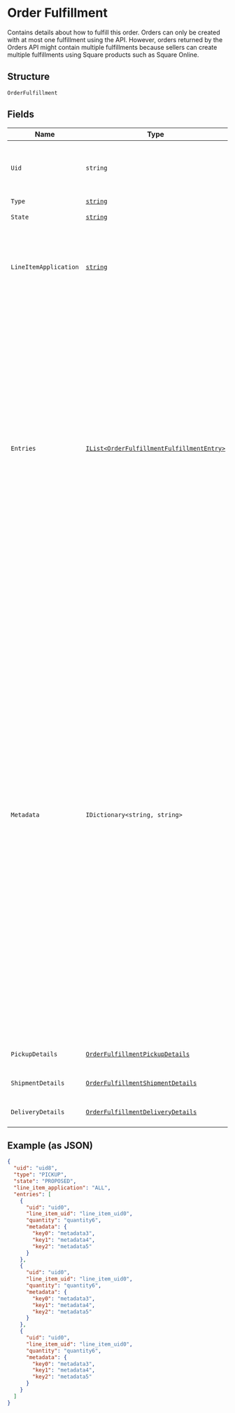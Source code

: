 
# Order Fulfillment

Contains details about how to fulfill this order.
Orders can only be created with at most one fulfillment using the API.
However, orders returned by the Orders API might contain multiple fulfillments because sellers can create multiple fulfillments using Square products such as Square Online.

## Structure

`OrderFulfillment`

## Fields

| Name | Type | Tags | Description |
|  --- | --- | --- | --- |
| `Uid` | `string` | Optional | A unique ID that identifies the fulfillment only within this order.<br>**Constraints**: *Maximum Length*: `60` |
| `Type` | [`string`](../../doc/models/order-fulfillment-type.md) | Optional | The type of fulfillment. |
| `State` | [`string`](../../doc/models/order-fulfillment-state.md) | Optional | The current state of this fulfillment. |
| `LineItemApplication` | [`string`](../../doc/models/order-fulfillment-fulfillment-line-item-application.md) | Optional | The `line_item_application` describes what order line items this fulfillment applies<br>to. It can be `ALL` or `ENTRY_LIST` with a supplied list of fulfillment entries. |
| `Entries` | [`IList<OrderFulfillmentFulfillmentEntry>`](../../doc/models/order-fulfillment-fulfillment-entry.md) | Optional | A list of entries pertaining to the fulfillment of an order. Each entry must reference<br>a valid `uid` for an order line item in the `line_item_uid` field, as well as a `quantity` to<br>fulfill.<br>Multiple entries can reference the same line item `uid`, as long as the total quantity among<br>all fulfillment entries referencing a single line item does not exceed the quantity of the<br>order's line item itself.<br>An order cannot be marked as `COMPLETED` before all fulfillments are `COMPLETED`,<br>`CANCELED`, or `FAILED`. Fulfillments can be created and completed independently<br>before order completion. |
| `Metadata` | `IDictionary<string, string>` | Optional | Application-defined data attached to this fulfillment. Metadata fields are intended<br>to store descriptive references or associations with an entity in another system or store brief<br>information about the object. Square does not process this field; it only stores and returns it<br>in relevant API calls. Do not use metadata to store any sensitive information (such as personally<br>identifiable information or card details).<br>Keys written by applications must be 60 characters or less and must be in the character set<br>`[a-zA-Z0-9_-]`. Entries can also include metadata generated by Square.Legacy. These keys are prefixed<br>with a namespace, separated from the key with a ':' character.<br>Values have a maximum length of 255 characters.<br>An application can have up to 10 entries per metadata field.<br>Entries written by applications are private and can only be read or modified by the same<br>application.<br>For more information, see [Metadata](https://developer.squareup.com/docs/build-basics/metadata). |
| `PickupDetails` | [`OrderFulfillmentPickupDetails`](../../doc/models/order-fulfillment-pickup-details.md) | Optional | Contains details necessary to fulfill a pickup order. |
| `ShipmentDetails` | [`OrderFulfillmentShipmentDetails`](../../doc/models/order-fulfillment-shipment-details.md) | Optional | Contains the details necessary to fulfill a shipment order. |
| `DeliveryDetails` | [`OrderFulfillmentDeliveryDetails`](../../doc/models/order-fulfillment-delivery-details.md) | Optional | Describes delivery details of an order fulfillment. |

## Example (as JSON)

```json
{
  "uid": "uid8",
  "type": "PICKUP",
  "state": "PROPOSED",
  "line_item_application": "ALL",
  "entries": [
    {
      "uid": "uid0",
      "line_item_uid": "line_item_uid0",
      "quantity": "quantity6",
      "metadata": {
        "key0": "metadata3",
        "key1": "metadata4",
        "key2": "metadata5"
      }
    },
    {
      "uid": "uid0",
      "line_item_uid": "line_item_uid0",
      "quantity": "quantity6",
      "metadata": {
        "key0": "metadata3",
        "key1": "metadata4",
        "key2": "metadata5"
      }
    },
    {
      "uid": "uid0",
      "line_item_uid": "line_item_uid0",
      "quantity": "quantity6",
      "metadata": {
        "key0": "metadata3",
        "key1": "metadata4",
        "key2": "metadata5"
      }
    }
  ]
}
```

